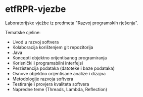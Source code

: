 # etfRPR-vjezbe

Laboratorijske vježbe iz predmeta "Razvoj programskih rješenja".

Tematske cjeline:
- Uvod u razvoj softvera
- Kolaboracija korištenjem git repozitorija
- Java
- Koncepti objektno orijentisanog programiranja
- Korisnički i programabilni interfejsi
- Perzistencija podataka (datoteke i baze podataka)
- Osnove objektno orijentisane analize i dizajna
- Metodologije razvoja softvera
- Testiranje i provjera kvaliteta softvera
- Napredne teme (Threads, Lambda, Reflection)
  
